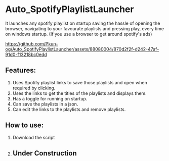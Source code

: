 # Auto_SpotifyPlaylistLauncher
It launches any spotify playlist on startup saving the hassle of opening the browser, navigating to your favourate playlists and pressing play, every time on windows startup.
(If you use a browser to get around spotify's ads)


https://github.com/Pkun-og/Auto_SpotifyPlaylistLauncher/assets/88080004/870d2f2f-d242-47af-91d0-f13218bc0edd



## Features:
1. Uses Spotify playlist links to save those playlists and open when required by clicking.
2. Uses the links to get the titles of the playlists and displays them.
3. Has a toggle for running on startup.
4. Can save the playlists in a json.
5. Can edit the links to the playlists and remove playlists.

## How to use:
1. Download the script
2. ## Under Construction
